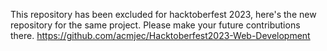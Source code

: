 This repository has been excluded for hacktoberfest 2023, here's the new repository for the same project. Please make your future contributions there.
https://github.com/acmjec/Hacktoberfest2023-Web-Development
